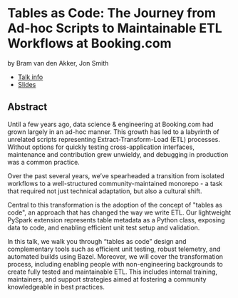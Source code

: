 # Tables as Code: The Journey from Ad-hoc Scripts to Maintainable ETL Workflows at Booking.com
by Bram van den Akker, Jon Smith
* [Talk info](https://amsterdam2023.pydata.org/cfp/talk/LKTDB3/)
* [Slides](https://docs.google.com/presentation/d/e/2PACX-1vTHXpCyfo8zzzRm8yWpHqBmU2DS34jbOiQt7BK--Asqn7Y627I3Ss_AJrLm5K76-boyGOtSu_1MNMDj/pub?start=false&loop=false&delayms=3000)

## Abstract
Until a few years ago, data science & engineering at Booking.com had grown largely in an ad-hoc manner. This growth has led to a labyrinth of unrelated scripts representing Extract-Transform-Load (ETL) processes. Without options for quickly testing cross-application interfaces, maintenance and contribution grew unwieldy, and debugging in production was a common practice.

Over the past several years, we’ve spearheaded a transition from isolated workflows to a well-structured community-maintained monorepo - a task that required not just technical adaptation, but also a cultural shift.

Central to this transformation is the adoption of the concept of "tables as code", an approach that has changed the way we write ETL. Our lightweight PySpark extension represents table metadata as a Python class, exposing data to code, and enabling efficient unit test setup and validation.

In this talk, we walk you through “tables as code” design and complementary tools such as efficient unit testing, robust telemetry, and automated builds using Bazel. Moreover, we will cover the transformation process, including enabling people with non-engineering backgrounds to create fully tested and maintainable ETL. This includes internal training, maintainers, and support strategies aimed at fostering a community knowledgeable in best practices.
